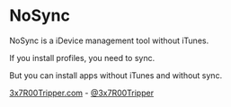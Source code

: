 NoSync
======

<p>NoSync is a iDevice management tool without iTunes.</p>
<p>If you install profiles, you need to sync.</p>
<p>But you can install apps without iTunes and without sync.</p>

<a href="http://3x7R00Tripper.com">3x7R00Tripper.com</a> - <a href="http://twitter.com/3x7R00Tripper">@3x7R00Tripper</a>

